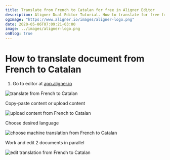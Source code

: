 ```yaml
---
title: Translate from French to Catalan for free in Aligner Editor
description: Aligner Dual Editor Tutorial. How to translate for free from French to Catalan. Aligner is multilingual document management platform. 
ogImage: "https://www.aligner.io/images/aligner-logo.png"
date: 2020-05-06T07:09:21+03:00
image: ../images/aligner-logo.png
onBlog: true
---
```


# How to translate document from French to Catalan

1. Go to editor at [app.aligner.io](https://app.aligner.io "Aligner App web page")

![translate from French to Catalan](../aligner-blank-editor.png "translate from French to Catalan")

Copy-paste content or upload content

![upload content from French to Catalan](../aligner-uploaded-document.png "upload content from French to Catalan")

Choose desired language

![choose machine translation from French to Catalan](../aligner-language-dropdown.png "choose machine translation from French to Catalan")

Work and edit 2 documents in parallel

![edit translation from French to Catalan](../aligner-double-sitded-editor.png "edit translation from French to Catalan")

